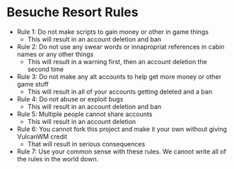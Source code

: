 # Besuche Resort Rules

- Rule 1: Do not make scripts to gain money or other in game things
  - This will result in an account deletion and ban
- Rule 2: Do not use any swear words or innapropriat references in cabin names or any other things
  - This will result in a warning first, then an account deletion the second time
- Rule 3: Do not make any alt accounts to help get more money or other game stuff
  - This will result in all of your accounts getting deleted and a ban
- Rule 4: Do not abuse or exploit bugs
  - This will result in an account deletion and ban
- Rule 5: Multiple people cannot share accounts
  - This will result in an account deletion
- Rule 6: You cannot fork this project and make it your own without giving VulcanWM credit
  - That will result in serious consequences
- Rule 7: Use your common sense with these rules. We cannot write all of the rules in the world down. 
